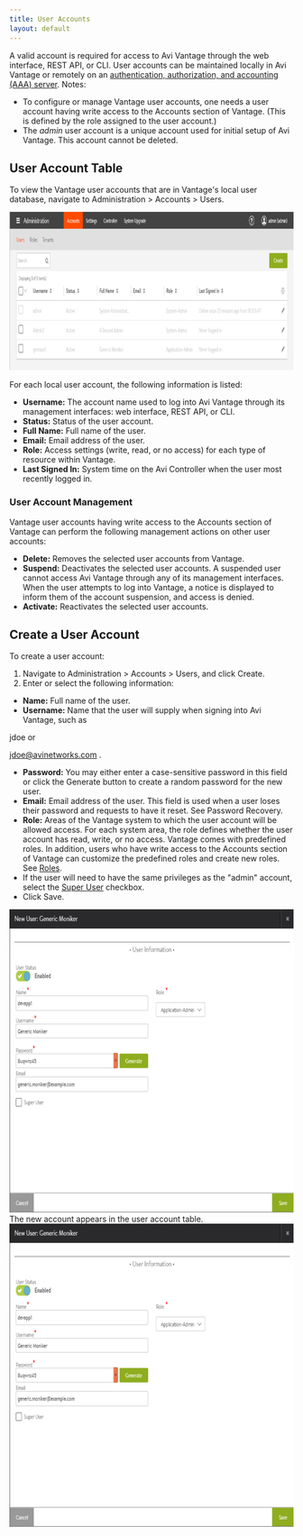 ```yaml
---
title: User Accounts
layout: default
---
```

A valid account is required for access to Avi Vantage through the web interface, REST API, or CLI. User accounts can be maintained locally in Avi Vantage or remotely on an <a href="/remote-users-authen-authrz/">authentication, authorization, and accounting (AAA) server</a>.
Notes:

* To configure or manage Vantage user accounts, one needs a user account having write access to the Accounts section of Vantage. (This is defined by the role assigned to the user account.)
* The *admin* user account is a unique account used for initial setup of Avi Vantage. This account cannot be deleted.

## User Account Table

To view the Vantage user accounts that are in Vantage's local user database, navigate to Administration > Accounts > Users.

<a href="img/user-account-table.png"><img src="img/user-account-table.png" alt="user-account-table" width="966" height="281"></a>

For each local user account, the following information is listed:

* **Username:** The account name used to log into Avi Vantage through its management interfaces: web interface, REST API, or CLI.
* **Status:** Status of the user account.
* **Full Name:** Full name of the user.
* **Email:** Email address of the user.
* **Role:** Access settings (write, read, or no access) for each type of resource within Vantage.
* **Last Signed In:** System time on the Avi Controller when the user most recently logged in.

### User Account Management

Vantage user accounts having write access to the Accounts section of Vantage can perform the following management actions on other user accounts:

* **Delete:** Removes the selected user accounts from Vantage.
* **Suspend:** Deactivates the selected user accounts. A suspended user cannot access Avi Vantage through any of its management interfaces. When the user attempts to log into Vantage, a notice is displayed to inform them of the account suspension, and access is denied.
* **Activate:** Reactivates the selected user accounts.

## Create a User Account

To create a user account:

1. Navigate to Administration > Accounts > Users, and click Create.
1. Enter or select the following information:

* **Name:** Full name of the user.
* **Username:** Name that the user will supply when signing into Avi Vantage, such as

jdoe
or

jdoe@avinetworks.com
.
* **Password:** You may either enter a case-sensitive password in this field or click the Generate button to create a random password for the new user.
* **Email:** Email address of the user. This field is used when a user loses their password and requests to have it reset. See Password Recovery.
* **Role:** Areas of the Vantage system to which the user account will be allowed access. For each system area, the role defines whether the user account has read, write, or no access. Vantage comes with predefined roles. In addition, users who have write access to the Accounts section of Vantage can customize the predefined roles and create new roles. See <a href="/user-account-roles">Roles</a>.
* If the user will need to have the same privileges as the "admin" account, select the <a href="/super-user-accounts">Super User</a> checkbox.
* Click Save.

<a href="img/new-user-appadmin-1.png"><img src="img/new-user-appadmin-1.png" alt="new-user-appadmin" width="724" height="538"></a>
The new account appears in the user account table.
<a href="img/new-user-appadmin.png"><img src="img/new-user-appadmin.png" alt="new-user-appadmin" width="724" height="538"></a>